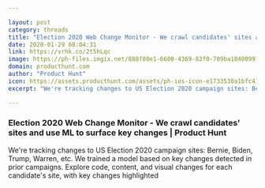 ```yaml
---

layout: post
category: threads
title: "Election 2020 Web Change Monitor - We crawl candidates' sites and use ML to surface key changes"
date: 2020-01-29 08:04:31
link: https://vrhk.co/2t5hLqc
image: https://ph-files.imgix.net/888f80e1-6600-4369-83f0-709ba1840099?auto=format&fit=crop&h=512&w=1024
domain: producthunt.com
author: "Product Hunt"
icon: https://assets.producthunt.com/assets/ph-ios-icon-e1733530a1bfc41080db8161823f1ef262cdbbc933800c0a2a706f70eb9c277a.png
excerpt: "We're tracking changes to US Election 2020 campaign sites: Bernie, Biden, Trump, Warren, etc. We trained a model based on key changes detected in prior campaigns. Explore code, content, and visual changes for each candidate's site, with key changes highlighted"

---
```


### Election 2020 Web Change Monitor - We crawl candidates' sites and use ML to surface key changes | Product Hunt

We're tracking changes to US Election 2020 campaign sites: Bernie, Biden, Trump, Warren, etc. We trained a model based on key changes detected in prior campaigns. Explore code, content, and visual changes for each candidate's site, with key changes highlighted